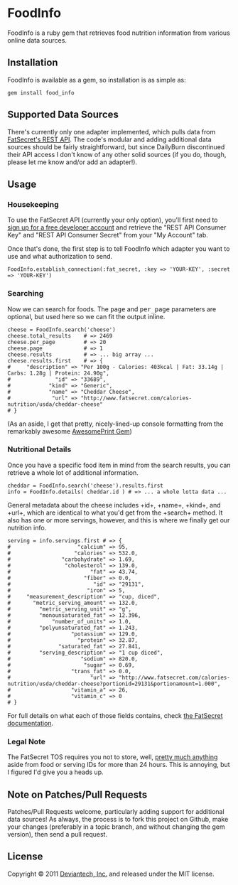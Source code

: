 # FoodInfo

FoodInfo is a ruby gem that retrieves food nutrition information from various online data sources.



## Installation

FoodInfo is available as a gem, so installation is as simple as:

    gem install food_info



## Supported Data Sources

There's currently only one adapter implemented, which pulls data from [FatSecret's REST API](http://platform.fatsecret.com/api/Default.aspx?screen=rapih).  The code's modular and adding additional data sources should be fairly straightforward, but since DailyBurn discontinued their API access I don't know of any other solid sources (if you do, though, please let me know and/or add an adapter!).



## Usage

### Housekeeping

To use the FatSecret API (currently your only option), you'll first need to [sign up for a free developer account](http://platform.fatsecret.com/api/Default.aspx?screen=r) and retrieve the "REST API Consumer Key" and "REST API Consumer Secret" from your "My Account" tab.

Once that's done, the first step is to tell FoodInfo which adapter you want to use and what authorization to send.

    FoodInfo.establish_connection(:fat_secret, :key => 'YOUR-KEY', :secret => 'YOUR-KEY')


### Searching

Now we can search for foods.  The <tt>page</tt> and <tt>per_page</tt> parameters are optional, but used here so we can fit the output inline.

    cheese = FoodInfo.search('cheese')
    cheese.total_results    # => 2469
    cheese.per_page         # => 20
    cheese.page             # => 1
    cheese.results          # => ... big array ...
    cheese.results.first    # => {
    #     "description" => "Per 100g - Calories: 403kcal | Fat: 33.14g | Carbs: 1.28g | Protein: 24.90g",
    #              "id" => "33689",
    #            "kind" => "Generic",
    #            "name" => "Cheddar Cheese",
    #             "url" => "http://www.fatsecret.com/calories-nutrition/usda/cheddar-cheese"
    # }

(As an aside, I get that pretty, nicely-lined-up console formatting from the remarkably awesome [AwesomePrint Gem](https://github.com/michaeldv/awesome_print))

### Nutritional Details

Once you have a specific food item in mind from the search results, you can retrieve a whole lot of additional information.

    cheddar = FoodInfo.search('cheese').results.first
    info = FoodInfo.details( cheddar.id ) # => ... a whole lotta data ...

General metadata about the cheese includes +id+, +name+, +kind+, and +url+, which are identical to what you'd get from the +search+ method.  It also has one or more servings, however, and this is where we finally get our nutrition info.

    serving = info.servings.first # => {
    #                     "calcium" => 95,
    #                    "calories" => 532.0,
    #                "carbohydrate" => 1.69,
    #                 "cholesterol" => 139.0,
    #                         "fat" => 43.74,
    #                       "fiber" => 0.0,
    #                          "id" => "29131",
    #                        "iron" => 5,
    #     "measurement_description" => "cup, diced",
    #       "metric_serving_amount" => 132.0,
    #         "metric_serving_unit" => "g",
    #         "monounsaturated_fat" => 12.396,
    #             "number_of_units" => 1.0,
    #         "polyunsaturated_fat" => 1.243,
    #                   "potassium" => 129.0,
    #                     "protein" => 32.87,
    #               "saturated_fat" => 27.841,
    #         "serving_description" => "1 cup diced",
    #                      "sodium" => 820.0,
    #                       "sugar" => 0.69,
    #                   "trans_fat" => 0.0,
    #                         "url" => "http://www.fatsecret.com/calories-nutrition/usda/cheddar-cheese?portionid=29131&portionamount=1.000",
    #                   "vitamin_a" => 26,
    #                   "vitamin_c" => 0
    # }
    
For full details on what each of those fields contains, check [the FatSecret documentation](http://platform.fatsecret.com/api/Default.aspx?screen=rapiref&method=food.get#methodResponse).


### Legal Note

The FatSecret TOS requires you not to store, well, [pretty much anything](http://platform.fatsecret.com/api/Default.aspx?screen=rapisd) aside from food or serving IDs for more than 24 hours.  This is annoying, but I figured I'd give you a heads up.


## Note on Patches/Pull Requests

Patches/Pull Requests welcome, particularly adding support for additional data sources!  As always, the process is to fork this project on Github, make your changes (preferably in a topic branch, and without changing the gem version), then send a pull request.

## License

Copyright &copy; 2011 [Deviantech, Inc.](http://www.deviantech.com) and released under the MIT license.

